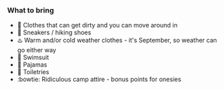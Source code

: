 ### What to bring

* :running: Clothes that can get dirty and you can move around in
* :shoe: Sneakers / hiking shoes
* :hotsprings: Warm and/or cold weather clothes - it's September, so weather can go either way
* :bikini: Swimsuit
* :bear: Pajamas
* :potable_water: Toiletries
* :bowtie: Ridiculous camp attire - bonus points for onesies
